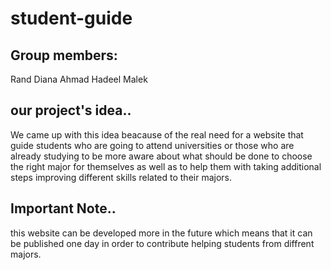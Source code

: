 # student-guide

## Group members:
Rand 
Diana
Ahmad
Hadeel
Malek


## our project's idea..
We came up with this idea beacause of the real need for a website that guide students who are going to attend universities or those who are already studying to be more aware about what should be done to choose the right major for themselves as well as to help them with taking additional steps improving different skills related to their majors.

## Important Note..

this website can be developed more in the future which means that it can be published one day in order to contribute helping students from diffrent majors.